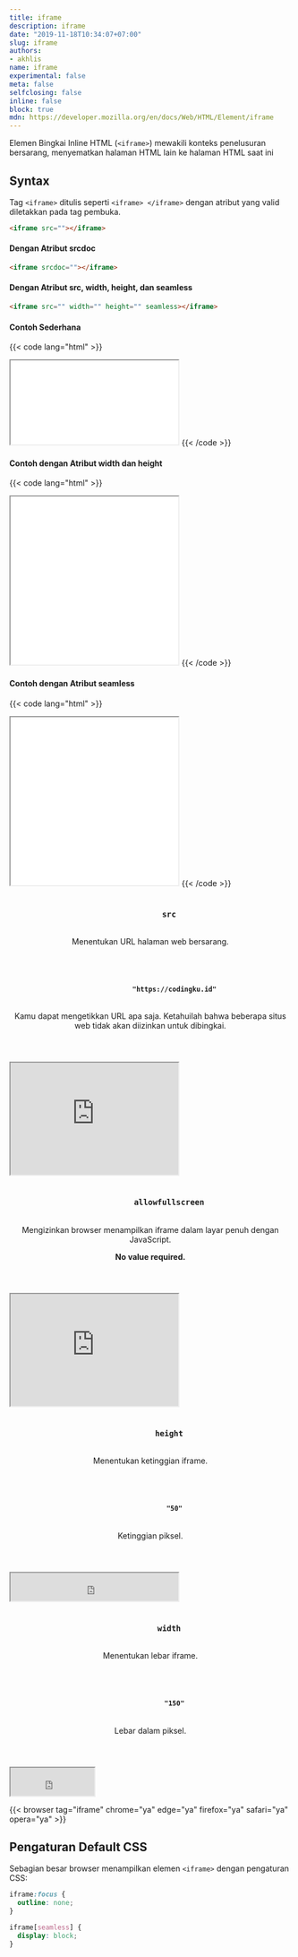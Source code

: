 ```yaml
---
title: iframe
description: iframe
date: "2019-11-18T10:34:07+07:00"
slug: iframe
authors:
- akhlis
name: iframe
experimental: false
meta: false
selfclosing: false
inline: false
block: true
mdn: https://developer.mozilla.org/en/docs/Web/HTML/Element/iframe
---
```


Elemen Bingkai Inline HTML (`<iframe>`) mewakili konteks penelusuran bersarang, menyematkan halaman HTML lain ke halaman HTML saat ini

## Syntax

Tag `<iframe>` ditulis seperti `<iframe> </iframe>` dengan atribut yang valid diletakkan pada tag pembuka.

```html
<iframe src=""></iframe>
```

#### Dengan Atribut srcdoc

```html
<iframe srcdoc=""></iframe>
```

#### Dengan Atribut src, width, height, dan seamless

```html
<iframe src="" width="" height="" seamless></iframe>
```

#### Contoh Sederhana

{{< code lang="html" >}}
<iframe src="/html/pengertian-html/"></iframe>
{{< /code >}}


#### Contoh dengan Atribut width dan height

{{< code lang="html" >}}
<iframe src="/html/pengertian-html/" width="300" height="300"></iframe>
{{< /code >}}

#### Contoh dengan Atribut seamless

{{< code lang="html" >}}
<iframe src="/html/pengertian-html/" width="300" height="300" seamless></iframe>
{{< /code >}}

<article id="iframe-src" class="attribute">
  <header class="attribute__header">
    <h3 class="attribute__name">
      <code class="tag" data-tooltip="Click to copy" data-clipboard-text="src">
        src
      </code>
    </h3>
    <div class="attribute__description">
      <p>Menentukan URL halaman web bersarang.</p>
    </div>
  </header>
  <div class="attribute__values">
    <article id="iframe-src-httpcssreferenceio" class="value">
      <header class="value__header">
        <h4 class="value__name">
          <code class="tag" data-tooltip="Click to copy src=&quot;https://codingku.id&quot;"
            data-clipboard-text="src=&quot;https://codingku.id&quot;">
            "https://codingku.id"
          </code>
        </h4>
        <div class="value__description">
          <p>Kamu dapat mengetikkan URL apa saja. Ketahuilah bahwa beberapa situs web tidak akan diizinkan untuk dibingkai.</p>
        </div>
      </header>
      <aside class="value__preview">
        <div class="value__output"><iframe src="https://codingku.id" height="200"></iframe></div>
      </aside>
    </article>
  </div>
</article>
<article id="iframe-allowfullscreen" class="attribute attribute--novalue">
  <header class="attribute__header">
    <h3 class="attribute__name">
      <code class="tag" data-tooltip="Click to copy" data-clipboard-text="allowfullscreen">
        allowfullscreen
      </code>
    </h3>
    <div class="attribute__description">
      <p>Mengizinkan browser menampilkan iframe dalam layar penuh dengan JavaScript.</p>
      <strong class="attribute-is-novalue">No value required.</strong>
    </div>
  </header>
  <div class="attribute__values">
    <article id="iframe-allowfullscreen-undefined" class="value">
      <header class="value__header">
        <div class="value__description">
        </div>
      </header>
      <aside class="value__preview">
        <div class="value__output"><iframe src="https://codingku.id" height="200" allowfullscreen></iframe></div>
      </aside>
    </article>
  </div>
</article>
<article id="iframe-height" class="attribute">
  <header class="attribute__header">
    <h3 class="attribute__name">
      <code class="tag" data-tooltip="Click to copy" data-clipboard-text="height">
        height
      </code>
    </h3>
    <div class="attribute__description">
      <p>Menentukan ketinggian iframe.</p>
    </div>
  </header>
  <div class="attribute__values">
    <article id="iframe-height-50" class="value">
      <header class="value__header">
        <h4 class="value__name">
          <code class="tag" data-tooltip="Click to copy height=&quot;50&quot;"
            data-clipboard-text="height=&quot;50&quot;">
            "50"
          </code>
        </h4>
        <div class="value__description">
          <p>Ketinggian piksel.</p>
        </div>
      </header>
      <aside class="value__preview">
        <div class="value__output"><iframe src="https://codingku.id" height="50" allowfullscreen></iframe></div>
      </aside>
    </article>
  </div>
</article>
<article id="iframe-width" class="attribute">
  <header class="attribute__header">
    <h3 class="attribute__name">
      <code class="tag" data-tooltip="Click to copy" data-clipboard-text="width">
        width
      </code>
    </h3>
    <div class="attribute__description">
      <p>Menentukan lebar iframe.</p>
    </div>
  </header>
  <div class="attribute__values">
    <article id="iframe-width-150" class="value">
      <header class="value__header">
        <h4 class="value__name">
          <code class="tag" data-tooltip="Click to copy width=&quot;150&quot;"
            data-clipboard-text="width=&quot;150&quot;">
            "150"
          </code>
        </h4>
        <div class="value__description">
          <p>Lebar dalam piksel.</p>
        </div>
      </header>
      <aside class="value__preview">
        <div class="value__output"><iframe src="https://codingku.id" height="50" allowfullscreen
            width="150"></iframe></div>
      </aside>
    </article>
  </div>
</article>

{{< browser tag="iframe" chrome="ya" edge="ya" firefox="ya" safari="ya" opera="ya" >}}

## Pengaturan Default CSS

Sebagian besar browser menampilkan elemen `<iframe>` dengan pengaturan CSS:

```css
iframe:focus {
  outline: none;
}

iframe[seamless] {
  display: block;
}
```
